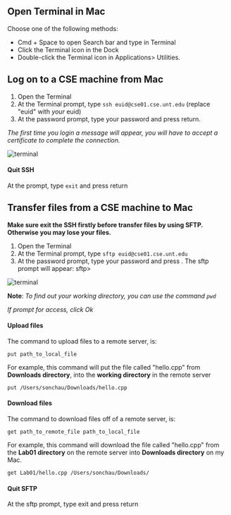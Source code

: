 ## Open Terminal in Mac
Choose one of the following methods:
- Cmd + Space to open Search bar and type in Terminal
- Click the Terminal icon in the Dock
- Double-click the Terminal icon in Applications> Utilities.

## Log on to a CSE machine from Mac

1. Open the Terminal
2. At the Terminal prompt, type `ssh euid@cse01.cse.unt.edu` (replace "euid" with *your* euid)
2. At the password prompt, type your password and press return.

*The first time you login a message will appear, you will have to accept a certificate to complete the connection.*

  ![terminal](https://raw.githubusercontent.com/misc-sonchau/dev-tool-tutorials/main/images/mac_terminal.png)

#### Quit SSH
At the prompt, type `exit` and press return

## Transfer files from a CSE machine to Mac
**Make sure exit the SSH firstly before transfer files by using SFTP. Otherwise you may lose your files.**

1. Open the Terminal
2. At the Terminal prompt, type `sftp euid@cse01.cse.unt.edu`
3. At the password prompt, type your password and press <return>. The sftp prompt will appear: sftp>

![terminal](https://raw.githubusercontent.com/misc-sonchau/dev-tool-tutorials/main/images/mac_sftp.png)

**Note**: *To find out your working directory, you can use the command `pwd`*

*If prompt for access, click Ok*

#### Upload files
The command to upload files to a remote server, is:

`put path_to_local_file`

For example, this command will put the file called "hello.cpp" from **Downloads directory**, into the **working directory** in the remote server

`put /Users/sonchau/Downloads/hello.cpp`
<br>

#### Download files
The command to download files off of a remote server, is:

`get path_to_remote_file path_to_local_file`

For example, this command will download the file called "hello.cpp" from the **Lab01 directory** on the remote server into **Downloads directory** on my Mac.

`get Lab01/hello.cpp /Users/sonchau/Downloads/`
<br>
#### Quit SFTP
At the sftp prompt, type exit and press return
